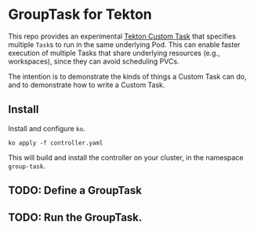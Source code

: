 # GroupTask for Tekton

This repo provides an experimental [Tekton Custom
Task](https://github.com/tektoncd/community/pull/128) that specifies multiple
`Task`s to run in the same underlying Pod. This can enable faster execution of
multiple Tasks that share underlying resources (e.g., workspaces), since they
can avoid scheduling PVCs.

The intention is to demonstrate the kinds of things a Custom Task can do, and
to demonstrate how to write a Custom Task.

## Install

Install and configure `ko`.

```
ko apply -f controller.yaml
```

This will build and install the controller on your cluster, in the namespace
`group-task`.

## TODO: Define a GroupTask

## TODO: Run the GroupTask.
